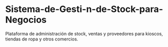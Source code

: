 # Sistema-de-Gesti-n-de-Stock-para-Negocios
Plataforma de administración de stock, ventas y proveedores para kioscos, tiendas de ropa y otros comercios.
